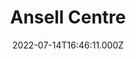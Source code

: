 ---
date: 2022-07-14T16:46:11.000Z
title: Ansell Centre
latitude: 52.04259258858984
longitude: 0.9533563519379189
url: http://www.ansellcc.org.uk
category: checkin
---